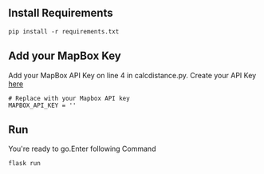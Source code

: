 ## Install Requirements

```
pip install -r requirements.txt
```

## Add your MapBox Key

Add your MapBox API Key on line 4 in calcdistance.py. Create your API Key <a href="https://www.mapbox.com/">here</a>

```
# Replace with your Mapbox API key
MAPBOX_API_KEY = ''
```

## Run 
You're ready to go.Enter following Command

```
flask run
```

